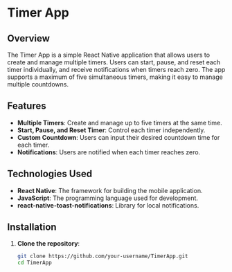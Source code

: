 # Timer App

## Overview

The Timer App is a simple React Native application that allows users to create and manage multiple timers. Users can start, pause, and reset each timer individually, and receive notifications when timers reach zero. The app supports a maximum of five simultaneous timers, making it easy to manage multiple countdowns.

## Features

- **Multiple Timers**: Create and manage up to five timers at the same time.
- **Start, Pause, and Reset Timer**: Control each timer independently.
- **Custom Countdown**: Users can input their desired countdown time for each timer.
- **Notifications**: Users are notified when each timer reaches zero.

## Technologies Used

- **React Native**: The framework for building the mobile application.
- **JavaScript**: The programming language used for development.
- **react-native-toast-notifications**: Library for local notifications.

## Installation

1. **Clone the repository**:
   ```bash
   git clone https://github.com/your-username/TimerApp.git
   cd TimerApp

